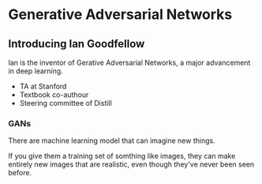 # Generative Adversarial Networks



## Introducing Ian Goodfellow

Ian is the inventor of Gerative Adversarial Networks, a major advancement in deep learning. 

* TA at Stanford
* Textbook co-authour
* Steering committee of Distill

### GANs

There are machine learning model that can imagine new things. 

If you give them a training set of somthing like images, they can make entirely new images that are realistic, even though they've never been seen before. 
